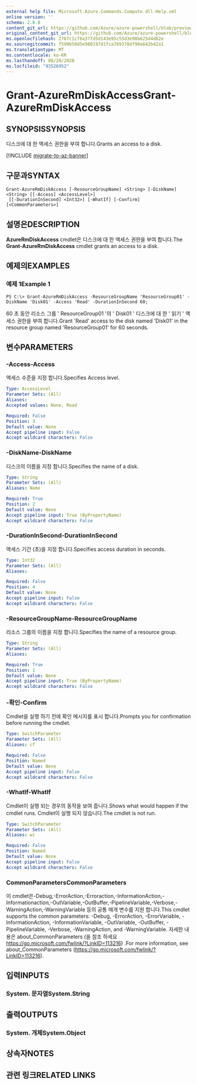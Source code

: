 ```yaml
---
external help file: Microsoft.Azure.Commands.Compute.dll-Help.xml
online version: ''
schema: 2.0.0
content_git_url: https://github.com/Azure/azure-powershell/blob/preview/src/ResourceManager/Compute/Stack/Commands.Compute/help/Grant-AzureRmDiskAccess.md
original_content_git_url: https://github.com/Azure/azure-powershell/blob/preview/src/ResourceManager/Compute/Stack/Commands.Compute/help/Grant-AzureRmDiskAccess.md
ms.openlocfilehash: 2787c1cf8a37fd5d143e95c55d3e98b625d4d82e
ms.sourcegitcommit: f599b50d5e980197d1fca769378df90a842b42a1
ms.translationtype: MT
ms.contentlocale: ko-KR
ms.lasthandoff: 08/20/2020
ms.locfileid: "93526952"
---
```

# <span data-ttu-id="645ba-101">Grant-AzureRmDiskAccess</span><span class="sxs-lookup"><span data-stu-id="645ba-101">Grant-AzureRmDiskAccess</span></span>

## <span data-ttu-id="645ba-102">SYNOPSIS</span><span class="sxs-lookup"><span data-stu-id="645ba-102">SYNOPSIS</span></span>
<span data-ttu-id="645ba-103">디스크에 대 한 액세스 권한을 부여 합니다.</span><span class="sxs-lookup"><span data-stu-id="645ba-103">Grants an access to a disk.</span></span>

[!INCLUDE [migrate-to-az-banner](../../includes/migrate-to-az-banner.md)]

## <span data-ttu-id="645ba-104">구문과</span><span class="sxs-lookup"><span data-stu-id="645ba-104">SYNTAX</span></span>

```
Grant-AzureRmDiskAccess [-ResourceGroupName] <String> [-DiskName] <String> [[-Access] <AccessLevel>]
 [[-DurationInSecond] <Int32>] [-WhatIf] [-Confirm] [<CommonParameters>]
```

## <span data-ttu-id="645ba-105">설명은</span><span class="sxs-lookup"><span data-stu-id="645ba-105">DESCRIPTION</span></span>
<span data-ttu-id="645ba-106">**AzureRmDiskAccess** cmdlet은 디스크에 대 한 액세스 권한을 부여 합니다.</span><span class="sxs-lookup"><span data-stu-id="645ba-106">The **Grant-AzureRmDiskAccess** cmdlet grants an access to a disk.</span></span>

## <span data-ttu-id="645ba-107">예제의</span><span class="sxs-lookup"><span data-stu-id="645ba-107">EXAMPLES</span></span>

### <span data-ttu-id="645ba-108">예제 1</span><span class="sxs-lookup"><span data-stu-id="645ba-108">Example 1</span></span>
```
PS C:\> Grant-AzureRmDiskAccess -ResourceGroupName 'ResourceGroup01' -DiskName 'Disk01' -Access 'Read' -DurationInSecond 60;
```

<span data-ttu-id="645ba-109">60 초 동안 리소스 그룹 ' ResourceGroup01 '의 ' Disk01 ' 디스크에 대 한 ' 읽기 ' 액세스 권한을 부여 합니다.</span><span class="sxs-lookup"><span data-stu-id="645ba-109">Grant 'Read' access to the disk named 'Disk01' in the resource group named 'ResourceGroup01' for 60 seconds.</span></span>

## <span data-ttu-id="645ba-110">변수</span><span class="sxs-lookup"><span data-stu-id="645ba-110">PARAMETERS</span></span>

### <span data-ttu-id="645ba-111">-Access</span><span class="sxs-lookup"><span data-stu-id="645ba-111">-Access</span></span>
<span data-ttu-id="645ba-112">액세스 수준을 지정 합니다.</span><span class="sxs-lookup"><span data-stu-id="645ba-112">Specifies Access level.</span></span>

```yaml
Type: AccessLevel
Parameter Sets: (All)
Aliases: 
Accepted values: None, Read

Required: False
Position: 3
Default value: None
Accept pipeline input: False
Accept wildcard characters: False
```

### <span data-ttu-id="645ba-113">-DiskName</span><span class="sxs-lookup"><span data-stu-id="645ba-113">-DiskName</span></span>
<span data-ttu-id="645ba-114">디스크의 이름을 지정 합니다.</span><span class="sxs-lookup"><span data-stu-id="645ba-114">Specifies the name of a disk.</span></span>

```yaml
Type: String
Parameter Sets: (All)
Aliases: Name

Required: True
Position: 2
Default value: None
Accept pipeline input: True (ByPropertyName)
Accept wildcard characters: False
```

### <span data-ttu-id="645ba-115">-DurationInSecond</span><span class="sxs-lookup"><span data-stu-id="645ba-115">-DurationInSecond</span></span>
<span data-ttu-id="645ba-116">액세스 기간 (초)을 지정 합니다.</span><span class="sxs-lookup"><span data-stu-id="645ba-116">Specifies access duration in seconds.</span></span>

```yaml
Type: Int32
Parameter Sets: (All)
Aliases: 

Required: False
Position: 4
Default value: None
Accept pipeline input: False
Accept wildcard characters: False
```

### <span data-ttu-id="645ba-117">-ResourceGroupName</span><span class="sxs-lookup"><span data-stu-id="645ba-117">-ResourceGroupName</span></span>
<span data-ttu-id="645ba-118">리소스 그룹의 이름을 지정 합니다.</span><span class="sxs-lookup"><span data-stu-id="645ba-118">Specifies the name of a resource group.</span></span>

```yaml
Type: String
Parameter Sets: (All)
Aliases: 

Required: True
Position: 1
Default value: None
Accept pipeline input: True (ByPropertyName)
Accept wildcard characters: False
```

### <span data-ttu-id="645ba-119">-확인</span><span class="sxs-lookup"><span data-stu-id="645ba-119">-Confirm</span></span>
<span data-ttu-id="645ba-120">Cmdlet을 실행 하기 전에 확인 메시지를 표시 합니다.</span><span class="sxs-lookup"><span data-stu-id="645ba-120">Prompts you for confirmation before running the cmdlet.</span></span>

```yaml
Type: SwitchParameter
Parameter Sets: (All)
Aliases: cf

Required: False
Position: Named
Default value: None
Accept pipeline input: False
Accept wildcard characters: False
```

### <span data-ttu-id="645ba-121">-WhatIf</span><span class="sxs-lookup"><span data-stu-id="645ba-121">-WhatIf</span></span>
<span data-ttu-id="645ba-122">Cmdlet이 실행 되는 경우의 동작을 보여 줍니다.</span><span class="sxs-lookup"><span data-stu-id="645ba-122">Shows what would happen if the cmdlet runs.</span></span> <span data-ttu-id="645ba-123">Cmdlet이 실행 되지 않습니다.</span><span class="sxs-lookup"><span data-stu-id="645ba-123">The cmdlet is not run.</span></span>

```yaml
Type: SwitchParameter
Parameter Sets: (All)
Aliases: wi

Required: False
Position: Named
Default value: None
Accept pipeline input: False
Accept wildcard characters: False
```

### <span data-ttu-id="645ba-124">CommonParameters</span><span class="sxs-lookup"><span data-stu-id="645ba-124">CommonParameters</span></span>
<span data-ttu-id="645ba-125">이 cmdlet은-Debug,-ErrorAction,-Erroraction,-InformationAction,-Informationaction,-OutVariable,-OutBuffer,-PipelineVariable,-Verbose,-WarningAction,-WarningVariable 등의 공통 매개 변수를 지원 합니다.</span><span class="sxs-lookup"><span data-stu-id="645ba-125">This cmdlet supports the common parameters: -Debug, -ErrorAction, -ErrorVariable, -InformationAction, -InformationVariable, -OutVariable, -OutBuffer, -PipelineVariable, -Verbose, -WarningAction, and -WarningVariable.</span></span> <span data-ttu-id="645ba-126">자세한 내용은 about_CommonParameters (을 참조 하세요 https://go.microsoft.com/fwlink/?LinkID=113216) .</span><span class="sxs-lookup"><span data-stu-id="645ba-126">For more information, see about_CommonParameters (https://go.microsoft.com/fwlink/?LinkID=113216).</span></span>

## <span data-ttu-id="645ba-127">입력</span><span class="sxs-lookup"><span data-stu-id="645ba-127">INPUTS</span></span>

### <span data-ttu-id="645ba-128">System. 문자열</span><span class="sxs-lookup"><span data-stu-id="645ba-128">System.String</span></span>

## <span data-ttu-id="645ba-129">출력</span><span class="sxs-lookup"><span data-stu-id="645ba-129">OUTPUTS</span></span>

### <span data-ttu-id="645ba-130">System. 개체</span><span class="sxs-lookup"><span data-stu-id="645ba-130">System.Object</span></span>

## <span data-ttu-id="645ba-131">상속자</span><span class="sxs-lookup"><span data-stu-id="645ba-131">NOTES</span></span>

## <span data-ttu-id="645ba-132">관련 링크</span><span class="sxs-lookup"><span data-stu-id="645ba-132">RELATED LINKS</span></span>

